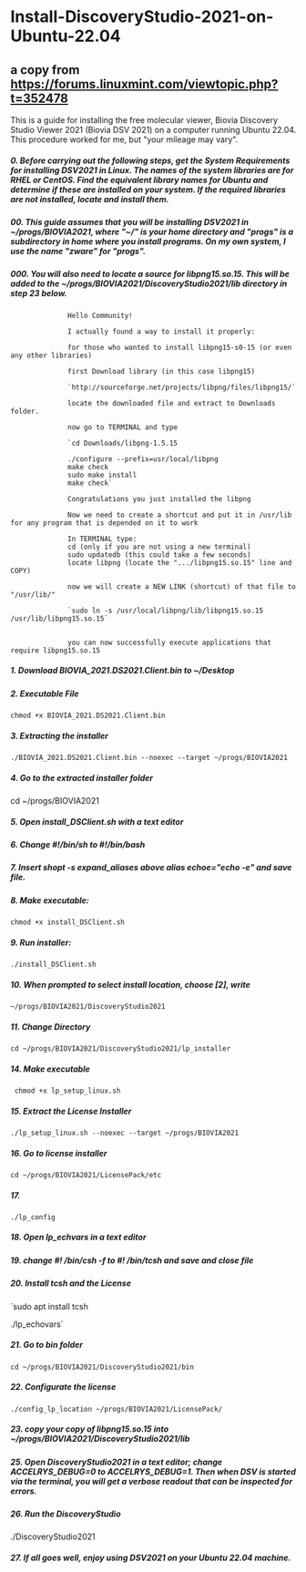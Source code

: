 # Install-DiscoveryStudio-2021-on-Ubuntu-22.04

## a copy from https://forums.linuxmint.com/viewtopic.php?t=352478

This is a guide for installing the free molecular viewer, Biovia Discovery Studio Viewer 2021 (Biovia DSV 2021) on a computer running Ubuntu 22.04. This procedure worked for me, but "your mileage may vary".

##### 0. Before carrying out the following steps, get the System Requirements for installing DSV2021 in Linux. The names of the system libraries are for RHEL or CentOS. Find the equivalent library names for Ubuntu and determine if these are installed on your system. If the required libraries are not installed, locate and install them.

##### 00. This guide assumes that you will be installing DSV2021 in _~/progs/BIOVIA2021_, where "~/" is your home directory and "progs" is a subdirectory in home where you install programs. On my own system, I use the name "zware" for "progs".

##### 000. You will also need to locate a source for libpng15.so.15. This will be added to the _~/progs/BIOVIA2021/DiscoveryStudio2021/lib_ directory in step 23 below.
                  
                  Hello Community!
                  
                  I actually found a way to install it properly:
                  
                  for those who wanted to install libpng15-s0-15 (or even any other libraries)
                  
                  first Download library (in this case libpng15)
                  
                  `http://sourceforge.net/projects/libpng/files/libpng15/`
                  
                  locate the downloaded file and extract to Downloads folder.
                  
                  now go to TERMINAL and type
                  
                  `cd Downloads/libpng-1.5.15
                  
                  ./configure --prefix=usr/local/libpng
                  make check
                  sudo make install
                  make check`
                  
                  Congratulations you just installed the libpng
                  
                  Now we need to create a shortcut and put it in /usr/lib for any program that is depended on it to work
                  
                  In TERMINAL type:
                  cd (only if you are not using a new terminal)
                  sudo updatedb (this could take a few seconds)
                  locate libpng (locate the ".../libpng15.so.15" line and COPY)
                  
                  now we will create a NEW LINK (shortcut) of that file to "/usr/lib/"
                  
                  `sudo ln -s /usr/local/libpng/lib/libpng15.so.15 /usr/lib/libpng15.so.15`
                  
                  
                  you can now successfully execute applications that require libpng15.so.15 



##### 1. Download BIOVIA_2021.DS2021.Client.bin to ~/Desktop

##### 2. Executable File

`chmod +x BIOVIA_2021.DS2021.Client.bin`

##### 3. Extracting the installer

`./BIOVIA_2021.DS2021.Client.bin --noexec --target ~/progs/BIOVIA2021`

##### 4. Go to the extracted installer folder

cd ~/progs/BIOVIA2021

##### 5. Open _install_DSClient.sh_ with a text editor

##### 6. Change _#!/bin/sh_ to _#!/bin/bash_

##### 7. Insert _shopt -s expand_aliases_ above _alias echoe="echo -e"_ and save file.

##### 8. Make executable:

`chmod +x install_DSClient.sh`

##### 9. Run installer:

`./install_DSClient.sh`

##### 10. When prompted to select install location, choose [2], write

`~/progs/BIOVIA2021/DiscoveryStudio2021`

##### 11. Change Directory

`cd ~/progs/BIOVIA2021/DiscoveryStudio2021/lp_installer`


##### 14.  Make executable
`
chmod +x lp_setup_linux.sh`

##### 15. Extract the License Installer

`./lp_setup_linux.sh --noexec --target ~/progs/BIOVIA2021`

##### 16. Go to license installer

`cd ~/progs/BIOVIA2021/LicensePack/etc`

##### 17.

`./lp_config
`
##### 18. Open _lp_echvars_ in a text editor

##### 19. change _#! /bin/csh -f_ to _#! /bin/tcsh_ and save and close file

##### 20. Install tcsh and the License

`sudo apt install tcsh

./lp_echovars`

##### 21. Go to bin folder

`cd ~/progs/BIOVIA2021/DiscoveryStudio2021/bin
`
##### 22. Configurate the license

`./config_lp_location ~/progs/BIOVIA2021/LicensePack/`

##### 23. copy your copy of _libpng15.so.15_ into _~/progs/BIOVIA2021/DiscoveryStudio2021/lib_


##### 25. Open _DiscoveryStudio2021_ in a text editor; change _ACCELRYS_DEBUG=0_ to _ACCELRYS_DEBUG=1_. Then when DSV is started via the terminal, you will get a verbose readout that can be inspected for errors.

##### 26. Run the DiscoveryStudio

./DiscoveryStudio2021

##### 27. If all goes well, enjoy using DSV2021 on your Ubuntu 22.04 machine.
